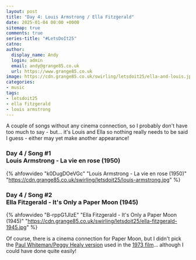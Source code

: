 ```yaml
---
layout: post
title: "Day 4: Louis Armstrong / Ella Fitzgerald"
date: 2025-01-04 00:00 +0000
sitemap: true
comments: true
series-title: "#LetsDoIt25"
catno:
author:
  display_name: Andy
  login: admin
  email: andy@grange85.co.uk
  url: https://www.grange85.co.uk
image: https://cdn.grange85.co.uk/swirling/letsdoit25/ella-and-louis.jpg
categories:
- music
tags:
- letsdoit25
- ella fitzgerald
- louis armstrong
---
```

A couple of songs without any cinema connection, so I probably don't have too much to say - but... it's Louis and Ella so nothing really needs to be said I guess - either may yet make another appearance! 

### Day 4 / Song #1<br/>Louis Armstrong - La vie en rose (1950)
{% ahfowvideo "k0DugDOeVGc" "Louis Armstrong - La vie en rose (1950)" "https://cdn.grange85.co.uk/swirling/letsdoit25/louis-armstrong.jpg"  %}

### Day 4 / Song #2<br/>Ella Fitzgerald - It's Only a Paper Moon (1945)
{% ahfowvideo "B-rppG1JIzE" "Ella Fitzgerald - It's Only a Paper Moon (1945)" "https://cdn.grange85.co.uk/swirling/letsdoit25/ella-fitzgerald-1945.jpg" %}

Of course, there is a cinema connection for Paper Moon, but I didn't pick the [Paul Whiteman/Peggy Healy version](https://www.youtube.com/watch?v=rbB4Qgw6jZw) used in the [1973 film](https://en.wikipedia.org/wiki/Paper_Moon_(film))... although I could have done quite easily!


